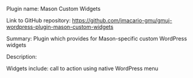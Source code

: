 Plugin name: Mason Custom Widgets 

Link to GitHub repository: https://github.com/jmacario-gmu/gmuj-wordpress-plugin-mason-custom-widgets 

Summary: Plugin which provides for Mason-specific custom WordPress widgets 

Description:  

Widgets include: call to action using native WordPress menu 